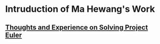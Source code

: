 # Intruduction of Ma Hewang's Work

## [Thoughts and Experience on Solving Project Euler](https://mahewang.github.io/main/blob/main/README.md)